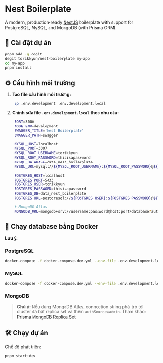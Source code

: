# Nest Boilerplate

A modern, production-ready [NestJS](https://nestjs.com/) boilerplate with support for PostgreSQL, MySQL, and MongoDB (with Prisma ORM).

## 🚀 Cài đặt dự án

```bash
pnpm add -g degit
degit torikkyun/nest-boilerplate my-app
cd my-app
pnpm install
```

## ⚙️ Cấu hình môi trường

1. **Tạo file cấu hình môi trường:**

   ```bash
    cp .env.development .env.development.local
   ```

2. **Chỉnh sửa file `.env.development.local` theo nhu cầu:**

   ```bash
    PORT=3000
    NODE_ENV=development
    SWAGGER_TITLE='Nest Boilerplate'
    SWAGGER_PATH=swagger

    MYSQL_HOST=localhost
    MYSQL_PORT=3307
    MYSQL_ROOT_USERNAME=torikkyun
    MYSQL_ROOT_PASSWORD=thisisapassword
    MYSQL_DATABASE=data_nest_boilerplate
    MYSQL_URL=mysql://${MYSQL_ROOT_USERNAME}:${MYSQL_ROOT_PASSWORD}@${MYSQL_HOST}:${MYSQL_PORT}/${MYSQL_DATABASE}

    POSTGRES_HOST=localhost
    POSTGRES_PORT=5433
    POSTGRES_USER=torikkyun
    POSTGRES_PASSWORD=thisisapassword
    POSTGRES_DB=data_nest_boilerplate
    POSTGRES_URL=postgresql://${POSTGRES_USER}:${POSTGRES_PASSWORD}@${POSTGRES_HOST}:${POSTGRES_PORT}/${POSTGRES_DB}

    # MongoDB Atlas
    MONGODB_URL=mongodb+srv://username:password@host:port/database?authSource=admin
   ```

## 🐳 Chạy database bằng Docker

**Lưu ý:**

### PostgreSQL

```bash
docker-compose -f docker-compose.dev.yml --env-file .env.development.local up -d --build postgresql
```

### MySQL

```bash
docker-compose -f docker-compose.dev.yml --env-file .env.development.local up -d --build mysql
```

### MongoDB

> **Chú ý:** Nếu dùng MongoDB Atlas, connection string phải trỏ tới cluster đã bật replica set và thêm `authSource=admin`.
> Tham khảo: [Prisma MongoDB Replica Set](https://www.prisma.io/docs/orm/overview/databases/mongodb#replica-set-configuration)

## 🛠️ Chạy dự án

Chế độ phát triển:

```bash
pnpm start:dev
```
